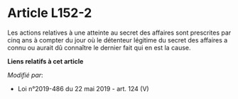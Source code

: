 # Article L152-2

Les actions relatives à une atteinte au secret des affaires sont prescrites par cinq ans à compter du jour où le détenteur
légitime du secret des affaires a connu ou aurait dû connaître le dernier fait qui en est la cause.

**Liens relatifs à cet article**

_Modifié par_:

  - Loi n°2019-486 du 22 mai 2019 - art. 124 (V)
